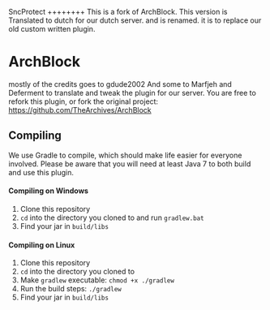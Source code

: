 SncProtect
++++++++
This is a fork of ArchBlock. This version is Translated to dutch for our dutch server. and is renamed. it is to replace our old custom written plugin.


ArchBlock
=========
mostly of the credits goes to gdude2002
And some to Marfjeh and Deferment to translate and tweak the plugin for our server.
You are free to refork this plugin, or fork the original project: https://github.com/TheArchives/ArchBlock


Compiling
---------

We use Gradle to compile, which should make life easier for everyone involved. Please
be aware that you will need at least Java 7 to both build and use this plugin.

#### Compiling on Windows

1. Clone this repository
2. `cd` into the directory you cloned to and run `gradlew.bat`
3. Find your jar in `build/libs`

#### Compiling on Linux

1. Clone this repository
2. `cd` into the directory you cloned to
3. Make `gradlew` executable: `chmod +x ./gradlew`
4. Run the build steps: `./gradlew`
5. Find your jar in `build/libs`
